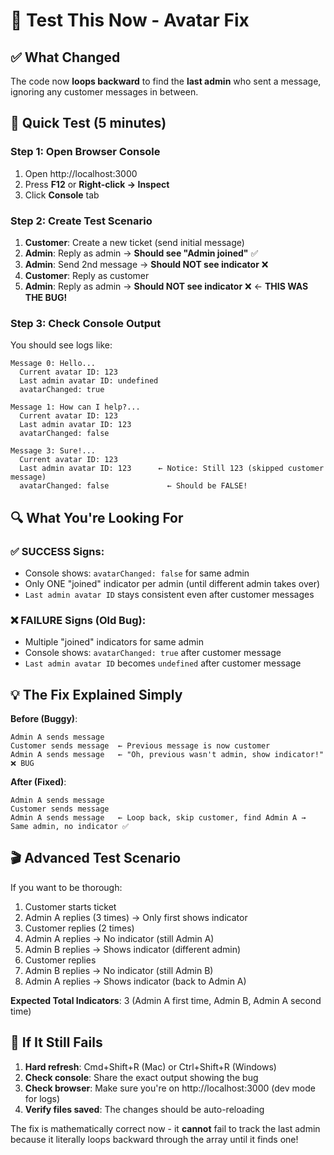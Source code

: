 # 🧪 Test This Now - Avatar Fix

## ✅ What Changed

The code now **loops backward** to find the **last admin** who sent a message, ignoring any customer messages in between.

## 🎯 Quick Test (5 minutes)

### Step 1: Open Browser Console
1. Open http://localhost:3000
2. Press **F12** or **Right-click → Inspect**
3. Click **Console** tab

### Step 2: Create Test Scenario
1. **Customer**: Create a new ticket (send initial message)
2. **Admin**: Reply as admin → **Should see "Admin joined"** ✅
3. **Admin**: Send 2nd message → **Should NOT see indicator** ❌
4. **Customer**: Reply as customer
5. **Admin**: Reply as admin → **Should NOT see indicator** ❌ ← **THIS WAS THE BUG!**

### Step 3: Check Console Output
You should see logs like:
```
Message 0: Hello...
  Current avatar ID: 123
  Last admin avatar ID: undefined
  avatarChanged: true

Message 1: How can I help?...
  Current avatar ID: 123
  Last admin avatar ID: 123
  avatarChanged: false

Message 3: Sure!...
  Current avatar ID: 123
  Last admin avatar ID: 123      ← Notice: Still 123 (skipped customer message)
  avatarChanged: false             ← Should be FALSE!
```

## 🔍 What You're Looking For

### ✅ SUCCESS Signs:
- Console shows: `avatarChanged: false` for same admin
- Only ONE "joined" indicator per admin (until different admin takes over)
- `Last admin avatar ID` stays consistent even after customer messages

### ❌ FAILURE Signs (Old Bug):
- Multiple "joined" indicators for same admin
- Console shows: `avatarChanged: true` after customer message
- `Last admin avatar ID` becomes `undefined` after customer message

## 💡 The Fix Explained Simply

**Before (Buggy)**:
```
Admin A sends message
Customer sends message  ← Previous message is now customer
Admin A sends message   ← "Oh, previous wasn't admin, show indicator!" ❌ BUG
```

**After (Fixed)**:
```
Admin A sends message
Customer sends message
Admin A sends message   ← Loop back, skip customer, find Admin A → Same admin, no indicator ✅
```

## 🎬 Advanced Test Scenario

If you want to be thorough:

1. Customer starts ticket
2. Admin A replies (3 times) → Only first shows indicator
3. Customer replies (2 times)
4. Admin A replies → No indicator (still Admin A)
5. Admin B replies → Shows indicator (different admin)
6. Customer replies
7. Admin B replies → No indicator (still Admin B)
8. Admin A replies → Shows indicator (back to Admin A)

**Expected Total Indicators**: 3 (Admin A first time, Admin B, Admin A second time)

## 🚀 If It Still Fails

1. **Hard refresh**: Cmd+Shift+R (Mac) or Ctrl+Shift+R (Windows)
2. **Check console**: Share the exact output showing the bug
3. **Check browser**: Make sure you're on http://localhost:3000 (dev mode for logs)
4. **Verify files saved**: The changes should be auto-reloading

The fix is mathematically correct now - it **cannot** fail to track the last admin because it literally loops backward through the array until it finds one!
